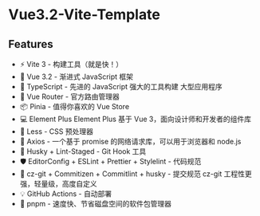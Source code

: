 # Vue3.2-Vite-Template

## Features

- ⚡️ Vite 3 - 构建工具（就是快！）
- 🖖 Vue 3.2 - 渐进式 JavaScript 框架
- 👑 TypeScript - 先进的 JavaScript 强大的工具构建 大型应用程序
- 🚦 Vue Router - 官方路由管理器
- 📦 Pinia - 值得你喜欢的 Vue Store
- 💻 Element Plus Element Plus 基于 Vue 3，面向设计师和开发者的组件库
- 🎨 Less - CSS 预处理器
- 🔗 Axios - 一个基于 promise 的网络请求库，可以用于浏览器和 node.js
- 🧰 Husky + Lint-Staged - Git Hook 工具
- 🛡️ EditorConfig + ESLint + Prettier + Stylelint - 代码规范
- 🔨 cz-git + Commitizen + Commitlint + husky - 提交规范 cz-git 工程性更强，轻量级，高度自定义
- 💡 GitHub Actions - 自动部署
- 🎷 pnpm - 速度快、节省磁盘空间的软件包管理器
